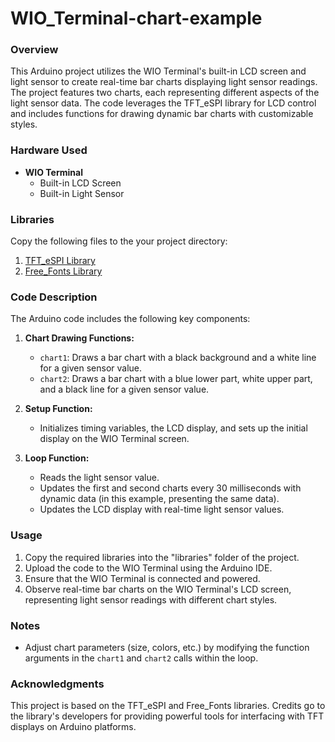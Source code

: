 # WIO_Terminal-chart-example


### Overview

This Arduino project utilizes the WIO Terminal's built-in LCD screen and light sensor to create real-time bar charts displaying light sensor readings. The project features two charts, each representing different aspects of the light sensor data. The code leverages the TFT_eSPI library for LCD control and includes functions for drawing dynamic bar charts with customizable styles.

### Hardware Used

- **WIO Terminal**
  - Built-in LCD Screen
  - Built-in Light Sensor

### Libraries

Copy the following files to the your project directory:

1. [TFT_eSPI Library](https://github.com/Bodmer/TFT_eSPI)
2. [Free_Fonts Library](https://github.com/Bodmer/Free_Fonts)

### Code Description

The Arduino code includes the following key components:

1. **Chart Drawing Functions:**
   - `chart1`: Draws a bar chart with a black background and a white line for a given sensor value.
   - `chart2`: Draws a bar chart with a blue lower part, white upper part, and a black line for a given sensor value.

2. **Setup Function:**
   - Initializes timing variables, the LCD display, and sets up the initial display on the WIO Terminal screen.

3. **Loop Function:**
   - Reads the light sensor value.
   - Updates the first and second charts every 30 milliseconds with dynamic data (in this example, presenting the same data).
   - Updates the LCD display with real-time light sensor values.

### Usage

1. Copy the required libraries into the "libraries" folder of the project.
2. Upload the code to the WIO Terminal using the Arduino IDE.
3. Ensure that the WIO Terminal is connected and powered.
4. Observe real-time bar charts on the WIO Terminal's LCD screen, representing light sensor readings with different chart styles.

### Notes

- Adjust chart parameters (size, colors, etc.) by modifying the function arguments in the `chart1` and `chart2` calls within the loop.

### Acknowledgments

This project is based on the TFT_eSPI and Free_Fonts libraries. Credits go to the library's developers for providing powerful tools for interfacing with TFT displays on Arduino platforms.
